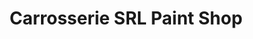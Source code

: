 ---
title: "Carrosserie SRL Paint Shop"
url: /rigaud/carrosserie-srl-paint-shop/
shop: Autowerkstatt
---